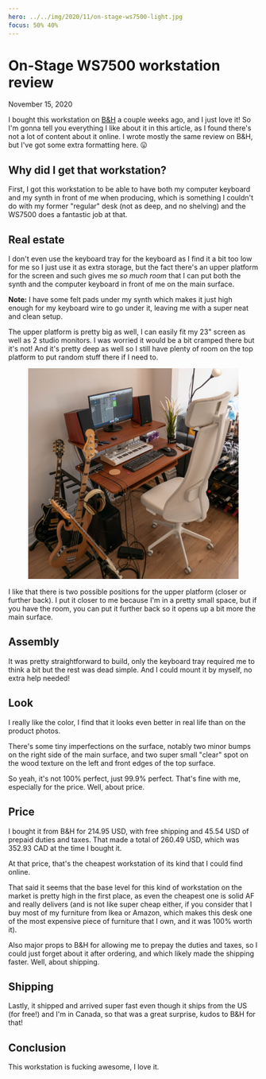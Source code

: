 ```yaml
---
hero: ../../img/2020/11/on-stage-ws7500-light.jpg
focus: 50% 40%
---
```


# On-Stage WS7500 workstation review
November 15, 2020

I bought this workstation on [B&H](https://www.bhphotovideo.com/c/product/570386-REG/On_Stage_WS7500RB_WS7500_Studio_Workstation_Rosewood.html)
a couple weeks ago, and I just love it! So I'm gonna tell you everything
I like about it in this article, as I found there's not a lot of content
about it online. I wrote mostly the same review on B&H, but I've got
some extra formatting here. 😛

## Why did I get that workstation?

First, I got this workstation to be able to have both my computer
keyboard and my synth in front of me when producing, which is something
I couldn't do with my former "regular" desk (not as deep, and no
shelving) and the WS7500 does a fantastic job at that.

## Real estate

I don't even use the keyboard tray for the keyboard as I find it a
bit too low for me so I just use it as extra storage, but the fact
there's an upper platform for the screen and such gives me *so much
room* that I can put both the synth and the computer keyboard in front
of me on the main surface.

<div class="note">

**Note:** I have some felt pads under my synth which makes it just high
enough for my keyboard wire to go under it, leaving me with a super neat
and clean setup.

</div>

The upper platform is pretty big as well, I can easily fit my 23" screen
as well as 2 studio monitors. I was worried it would be a bit cramped there but it's not! And it's
pretty deep as well so I still have plenty of room on the top platform
to put random stuff there if I need to.

<figure class="center">
  <img alt="OnStage WS7500" src="../../img/2020/11/on-stage-ws7500.jpg">
</figure>

I like that there is two possible positions for the upper platform
(closer or further back). I put it closer to me because I'm in a pretty
small space, but if you have the room, you can put it further back so it
opens up a bit more the main surface.

## Assembly

It was pretty straightforward to build, only the keyboard tray required
me to think a bit but the rest was dead simple. And I could mount it by
myself, no extra help needed!

## Look

I really like the color, I find that it looks even better in real life
than on the product photos.

There's some tiny imperfections on the surface, notably two minor bumps
on the right side of the main surface, and two super small "clear" spot
on the wood texture on the left and front edges of the top surface.

So yeah, it's not 100% perfect, just 99.9% perfect. That's fine with me,
especially for the price. Well, about price.

## Price

I bought it from B&H for 214.95 USD, with free shipping and 45.54 USD of
prepaid duties and taxes. That made a total of 260.49 USD, which was 352.93
CAD at the time I bought it.

At that price, that's the cheapest workstation of its kind that I could
find online.

That said it seems that the base level for this kind of workstation on
the market is pretty high in the first place, as even the cheapest one
is solid AF and really delivers (and is not like super cheap either, if
you consider that I buy most of my furniture from Ikea or Amazon, which
makes this desk one of the most expensive piece of furniture that I
own, and it was 100% worth it).

Also major props to B&H for allowing me to prepay the duties and taxes,
so I could just forget about it after ordering, and which likely made
the shipping faster. Well, about shipping.

## Shipping

Lastly, it shipped and arrived super fast even though it ships from the
US (for free!) and I'm in Canada, so that was a great surprise, kudos to
B&H for that!

## Conclusion

This workstation is fucking awesome, I love it.
